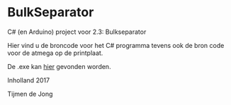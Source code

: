 # BulkSeparator

C# (en Arduino) project voor 2.3: Bulkseparator 

Hier vind u de broncode voor het C# programma tevens ook de bron code voor de atmega op de printplaat.

De .exe kan [hier](https://github.com/tiplg/BulkSeparator/blob/master/Bulkseperator/bin/Release/Bulkseperator.exe) gevonden worden.

Inholland 2017

Tijmen de Jong
